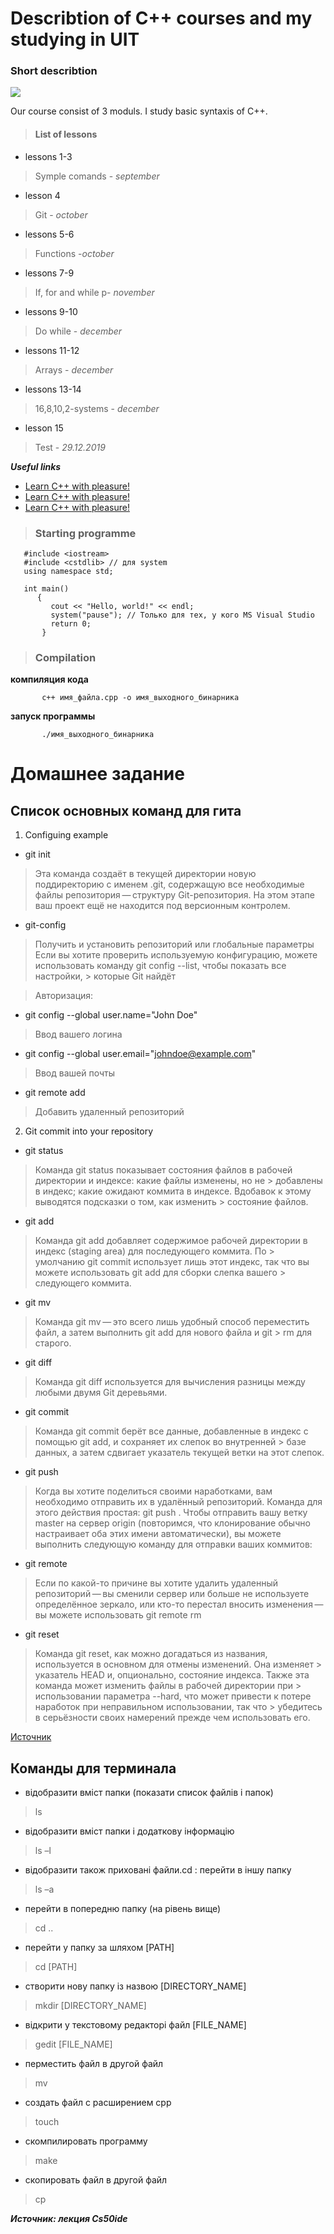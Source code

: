 # Describtion of C++ courses and my studying in UIT
### Short describtion

![](https://cdn.tproger.ru/wp-content/uploads/2018/05/cpp3-770x270.jpg)


Our course consist of 3 moduls. I study basic syntaxis of C++.
>#### **List of lessons**
 - lessons 1-3
>  Symple comands - *september*
-  lesson 4
> Git - *october*
- lessons 5-6
> Functions -*october*
- lessons 7-9
>  If, for and while p- *november*
- lessons 9-10
> Do while - *december*
- lessons 11-12
>  Arrays - *december*
- lessons 13-14
> 16,8,10,2-systems - *december*
- lesson 15
> Test - *29.12.2019*


***Useful links***
- [Learn C++ with pleasure!](/https://git-scm.com/book/ru/v2/%D0%92%D0%B2%D0%B5%D0%B4%D0%B5%D0%BD%D0%B8%D0%B5-%D0%9F%D0%B5%D1%80%D0%B2%D0%BE%D0%BD%D0%B0%D1%87%D0%B0%D0%BB%D1%8C%D0%BD%D0%B0%D1%8F-%D0%BD%D0%B0%D1%81%D1%82%D1%80%D0%BE%D0%B9%D0%BA%D0%B0-Git)
- [Learn C++ with pleasure!](/https://code-live.ru/tag/cpp-manual/)
- [Learn C++ with pleasure!](/https://ide.cs50.io/)


> ### Starting programme
       #include <iostream>
       #include <cstdlib> // для system
       using namespace std;

       int main() 
          { 
             cout << "Hello, world!" << endl;
             system("pause"); // Только для тех, у кого MS Visual Studio
             return 0; 
           } 

> ### Compilation
 **компиляция кода**
 
           c++ имя_файла.cpp -o имя_выходного_бинарника 

**запуск программы**

           ./имя_выходного_бинарника

# **Домашнее задание**

## Список основных команд для гита

1. Configuing example
- git init
> Эта команда создаёт в текущей директории новую поддиректорию с именем .git, содержащую все необходимые файлы репозитория — структуру Git-репозитория. На этом этапе ваш проект ещё не находится под версионным контролем.
- git-config 
> Получить и установить репозиторий или глобальные параметры
> Если вы хотите проверить используемую конфигурацию, можете использовать команду git config --list, чтобы показать все настройки,      > которые Git найдёт
 
> Авторизация:

- git config --global user.name="John Doe"
> Ввод вашего логина

- git config --global user.email="johndoe@example.com"
> Ввод вашей почты
- git remote add
> Добавить удаленный репозиторий

2. Git commit into your repository
- git status
> Команда git status показывает состояния файлов в рабочей директории и индексе: какие файлы изменены, но не       > добавлены в индекс; какие ожидают коммита в индексе. Вдобавок к этому выводятся подсказки о том, как изменить     > состояние файлов.
- git add
> Команда git add добавляет содержимое рабочей директории в индекс (staging area) для последующего коммита. По     > умолчанию git commit использует лишь этот индекс, так что вы можете использовать git add для сборки слепка вашего  > следующего коммита.
- git mv
> Команда git mv — это всего лишь удобный способ переместить файл, а затем выполнить git add для нового файла и git > rm для старого.
- git diff
> Команда git diff используется для вычисления разницы между любыми двумя Git деревьями.
- git commit
> Команда git commit берёт все данные, добавленные в индекс с помощью git add, и сохраняет их слепок во внутренней > базе данных, а затем сдвигает указатель текущей ветки на этот слепок.
- git push
> Когда вы хотите поделиться своими наработками, вам необходимо отправить их в удалённый репозиторий. Команда для этого действия простая: git push <remote-name> <branch-name>. Чтобы отправить вашу ветку master на сервер origin (повторимся, что клонирование обычно настраивает оба этих имени автоматически), вы можете выполнить следующую команду для отправки ваших коммитов:
- git remote
> Если по какой-то причине вы хотите удалить удаленный репозиторий — вы сменили сервер или больше не используете определённое зеркало, или кто-то перестал вносить изменения — вы можете использовать git remote rm
- git reset
> Команда git reset, как можно догадаться из названия, используется в основном для отмены изменений. Она изменяет  > указатель HEAD и, опционально, состояние индекса. Также эта команда может изменить файлы в рабочей директории при > использовании параметра --hard, что может привести к потере наработок при неправильном использовании, так что    > убедитесь в серьёзности своих намерений прежде чем использовать его.

[Источник](https://git-scm.com/book/ru/v2/Appendix-C%3A-%D0%9A%D0%BE%D0%BC%D0%B0%D0%BD%D0%B4%D1%8B-Git-%D0%9E%D1%81%D0%BD%D0%BE%D0%B2%D0%BD%D1%8B%D0%B5-%D0%BA%D0%BE%D0%BC%D0%B0%D0%BD%D0%B4%D1%8B)

## **Команды для терминала**
-  відобразити вміст папки (показати список файлів і папок)
> ls
-  відобразити вміст папки і додаткову інформацію
> ls –l
-  відобразити також приховані файли.cd : перейти в іншу папку 
> ls –a 
-  перейти в попередню папку (на рівень вище)
> cd .. 
- перейти у папку за шляхом [PATH]
> cd [PATH]
-  створити нову папку із назвою
[DIRECTORY_NAME]
> mkdir [DIRECTORY_NAME] 
- відкрити у текстовому редакторі файл [FILE_NAME]
> gedit [FILE_NAME]
- перместить файл в другой файл
> mv 
- создать файл с расширением срр
> touch 
-  скомпилировать программу
> make 
- скопировать файл в другой файл
> cp


***Источник: лекция Cs50ide***
